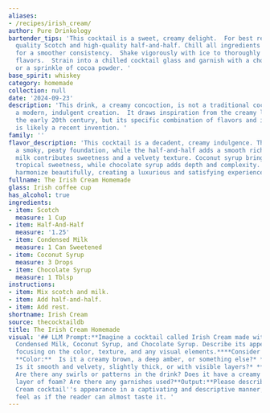 ```yaml
---
aliases:
- /recipes/irish_cream/
author: Pure Drinkology
bartender_tips: 'This cocktail is a sweet, creamy delight.  For best results, use
  quality Scotch and high-quality half-and-half. Chill all ingredients beforehand
  for a smoother consistency.  Shake vigorously with ice to thoroughly combine all
  flavors.  Strain into a chilled cocktail glass and garnish with a chocolate curl
  or a sprinkle of cocoa powder. '
base_spirit: whiskey
category: homemade
collection: null
date: '2024-09-23'
description: 'This drink, a creamy concoction, is not a traditional cocktail but rather
  a modern, indulgent creation.  It draws inspiration from the creamy liqueurs of
  the early 20th century, but its specific combination of flavors and ingredients
  is likely a recent invention. '
family: ''
flavor_description: 'This cocktail is a decadent, creamy indulgence. The Scotch provides
  a smoky, peaty foundation, while the half-and-half adds a smooth richness. Condensed
  milk contributes sweetness and a velvety texture. Coconut syrup brings a touch of
  tropical sweetness, while chocolate syrup adds depth and complexity. The flavors
  harmonize beautifully, creating a luxurious and satisfying experience. '
fullname: The Irish Cream Homemade
glass: Irish coffee cup
has_alcohol: true
ingredients:
- item: Scotch
  measure: 1 Cup
- item: Half-And-Half
  measure: '1.25'
- item: Condensed Milk
  measure: 1 Can Sweetened
- item: Coconut Syrup
  measure: 3 Drops
- item: Chocolate Syrup
  measure: 1 Tblsp
instructions:
- item: Mix scotch and milk.
- item: Add half-and-half.
- item: Add rest.
shortname: Irish Cream
source: thecocktaildb
title: The Irish Cream Homemade
visual: '## LLM Prompt:**Imagine a cocktail called Irish Cream made with Scotch, Half-And-Half,
  Condensed Milk, Coconut Syrup, and Chocolate Syrup. Describe its appearance in detail,
  focusing on the color, texture, and any visual elements.****Consider the following:***
  **Color:**  Is it a creamy brown, a deep amber, or something else?* **Texture:**
  Is it smooth and velvety, slightly thick, or with visible layers?* **Visual Elements:**
  Are there any swirls or patterns in the drink? Does it have a creamy head or a thin
  layer of foam? Are there any garnishes used?**Output:**Please describe the Irish
  Cream cocktail''s appearance in a captivating and descriptive manner, making it
  feel as if the reader can almost taste it. '
---
```



